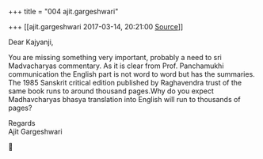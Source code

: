 +++
title = "004 ajit.gargeshwari"

+++
[[ajit.gargeshwari	2017-03-14, 20:21:00 [Source](https://groups.google.com/g/bvparishat/c/sJs3fmzPkKs)]]



Dear Kajyanji,  
  
You are missing something very important, probably a need to sri Madvacharyas commentary. As it is clear from Prof. Panchamukhi communication the English part is not word to word but has the summaries. The 1985 Sanskrit critical edition published by Raghavendra trust of the same book runs to around thousand pages.Why do you expect Madhavcharyas bhasya translation into English will run to thousands of pages?  
  
Regards  
Ajit Gargeshwari



